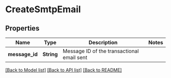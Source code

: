 # CreateSmtpEmail

## Properties

Name | Type | Description | Notes
------------ | ------------- | ------------- | -------------
**message_id** | **String** | Message ID of the transactional email sent | 

[[Back to Model list]](../README.md#documentation-for-models) [[Back to API list]](../README.md#documentation-for-api-endpoints) [[Back to README]](../README.md)


